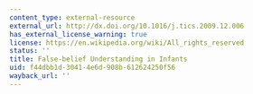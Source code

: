 ```yaml
---
content_type: external-resource
external_url: http://dx.doi.org/10.1016/j.tics.2009.12.006
has_external_license_warning: true
license: https://en.wikipedia.org/wiki/All_rights_reserved
status: ''
title: False-belief Understanding in Infants
uid: f44dbb1d-3041-4e6d-908b-612624250f56
wayback_url: ''
---
```

